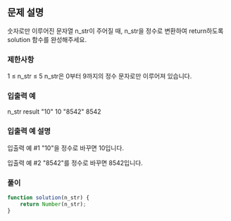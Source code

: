 ## 문제 설명

숫자로만 이루어진 문자열 n_str이 주어질 때, n_str을 정수로 변환하여 return하도록 solution 함수를 완성해주세요.

### 제한사항

1 ≤ n_str ≤ 5
n_str은 0부터 9까지의 정수 문자로만 이루어져 있습니다.

### 입출력 예

n_str result
"10" 10
"8542" 8542

### 입출력 예 설명

입출력 예 #1
"10"을 정수로 바꾸면 10입니다.

입출력 예 #2
"8542"를 정수로 바꾸면 8542입니다.

### 풀이

```javaScript
function solution(n_str) {
    return Number(n_str);
}
```
